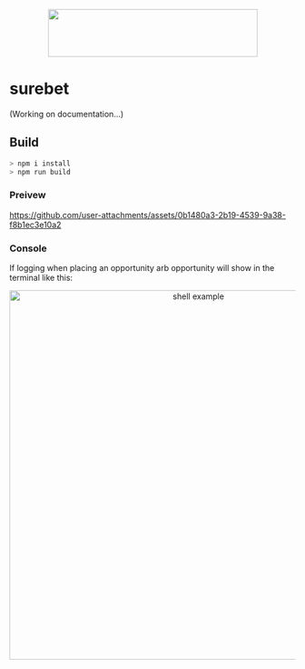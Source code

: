 
<p align="center">
  <img width="369" height="84" src="https://github.com/user-attachments/assets/a21cff5d-9433-4015-91a9-867642b2c89c">
</p>

# surebet
(Working on documentation...)

## Build

```bash
> npm i install
> npm run build
```


### Preivew
https://github.com/user-attachments/assets/0b1480a3-2b19-4539-9a38-f8b1ec3e10a2


### Console 
If logging when placing an opportunity arb opportunity will show in the terminal like this:
<p align="center">
  <img src="https://github.com/user-attachments/assets/d5e60298-77c0-4ebd-88ff-e441bc0ffdb0" alt="shell example" width="650"/>
</p>

